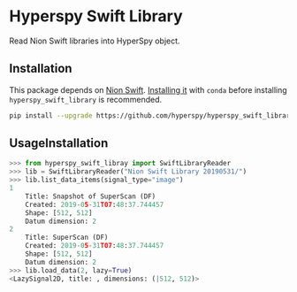 # Hyperspy Swift Library

Read Nion Swift libraries into HyperSpy object.


## Installation

This package depends on [Nion Swift](https://github.com/nion-software/nionswift). [Installing
it](https://nionswift.readthedocs.io/en/stable/installation.html) with ``conda``
before installing ``hyperspy_swift_library`` is recommended.


```bash
pip install --upgrade https://github.com/hyperspy/hyperspy_swift_library/archive/master.tar.gz
```

## UsageInstallation

```python
>>> from hyperspy_swift_libray import SwiftLibraryReader
>>> lib = SwiftLibraryReader("Nion Swift Library 20190531/")
>>> lib.list_data_items(signal_type="image")
1
	Title: Snapshot of SuperScan (DF)
	Created: 2019-05-31T07:48:37.744457
	Shape: [512, 512]
	Datum dimension: 2
2
	Title: SuperScan (DF)
	Created: 2019-05-31T07:48:37.744457
	Shape: [512, 512]
	Datum dimension: 2
>>> lib.load_data(2, lazy=True)
<LazySignal2D, title: , dimensions: (|512, 512)>
```
